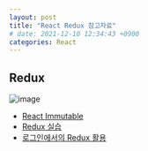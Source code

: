 ```yaml
---
layout: post
title: "React Redux 참고자료"
# date: 2021-12-10 12:34:43 +0900
categories: React
---
```


## Redux

![image](https://user-images.githubusercontent.com/28949166/149366231-1267a040-b385-4dde-a648-ded4bfd78f6c.png)

- [React Immutable](https://velopert.com/3486)
- [Redux 실습](https://react.vlpt.us/redux/03-prepare.html)
- [로그인에서의 Redux 활용](https://joonganglib.tistory.com/m/11)
